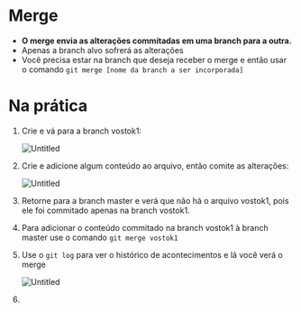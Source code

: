 # Merge

- **O merge envia as alterações commitadas em uma branch para a outra.**
- Apenas a branch alvo sofrerá as alterações
- Você precisa estar na branch que deseja receber o merge e então usar o comando `git merge [nome da branch a ser incorporada]`

# Na prática

1. Crie e vá para a branch vostok1:
    
    ![Untitled](https://s3-us-west-2.amazonaws.com/secure.notion-static.com/d2592447-4cd8-4aa6-8c07-36cfb604758c/Untitled.png)
    
2. Crie e adicione algum conteúdo ao arquivo, então comite as alterações:
    
    ![Untitled](https://s3-us-west-2.amazonaws.com/secure.notion-static.com/0019695f-2512-4e7f-b8ac-55b1813a401e/Untitled.png)
    
3. Retorne para a branch master e verá que não há o arquivo vostok1, pois ele foi commitado apenas na branch vostok1.
4. Para adicionar o conteúdo commitado na branch vostok1 à branch master use o comando `git merge vostok1`
5. Use o `git log` para ver o histórico de acontecimentos e lá você verá o merge
    
    ![Untitled](https://s3-us-west-2.amazonaws.com/secure.notion-static.com/051a2acb-9f48-42bc-976f-4523a45a92b1/Untitled.png)
    
6.